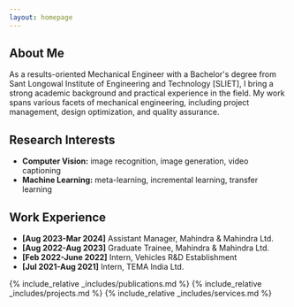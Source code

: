 ```yaml
---
layout: homepage
---
```


## About Me

As a results-oriented Mechanical Engineer with a Bachelor's degree from Sant Longowal Institute of Engineering and Technology [SLIET], I bring a strong academic background and practical experience in the field. My work spans various facets of mechanical engineering, including project management, design optimization, and quality assurance.

## Research Interests

- **Computer Vision:** image recognition, image generation, video captioning
- **Machine Learning:** meta-learning, incremental learning, transfer learning

## Work Experience

- **[Aug 2023-Mar 2024]** Assistant Manager, Mahindra & Mahindra Ltd.
- **[Aug 2022-Aug 2023]** Graduate Trainee, Mahindra & Mahindra Ltd.
- **[Feb 2022-June 2022]** Intern, Vehicles R&D Establishment
- **[Jul 2021-Aug 2021]** Intern, TEMA India Ltd.

{% include_relative _includes/publications.md %}
 {% include_relative _includes/projects.md %} 
{% include_relative _includes/services.md %}



